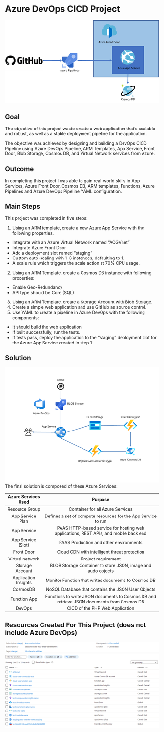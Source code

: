 # Azure DevOps CICD Project
![Alt text](readme_images/February-Cloud-Guru-Challenge-diagram.webp?raw=true "Azure DevOps CICD")

Goal
----
The objective of this project wasto create a web application that’s scalable and robust, as well as a stable deployment pipeline for the application.

The objective was achieved by designing and building a DevOps CICD Pipeline using Azure DevOps Pipeline, ARM Templates, App Service, Front Door, Blob Storage, Cosmos DB, and Virtual Network services from Azure.

Outcome
-------
In completing this project I was able to gain real-world skills in App Services, Azure Front Door, Cosmos DB, ARM templates, Functions, Azure Pipelines and Azure DevOps Pipeline YAML configuration.

Main Steps
----------
This project was completed in five steps:

1. Using an ARM template, create a new Azure App Service with the following properties.
  * Integrate with an Azure Virtual Network named “ACGVnet”
  * Integrate Azure Front Door
  * Add a deployment slot named “staging”
  * Custom auto-scaling with 1–3 instances, defaulting to 1.
  * A scale rule which triggers the scale action at 70% CPU usage.
2. Using an ARM Template, create a Cosmos DB instance with following properties:
  * Enable Geo-Redundancy
  * API type should be Core (SQL)
3. Using an ARM Template, create a Storage Account with Blob Storage.
4. Create a simple web application and use GitHub as source control.
5. Use YAML to create a pipeline in Azure DevOps with the following components:
  * It should build the web application
  * If built successfully, run the tests.
  * If tests pass, deploy the application to the “staging” deployment slot for the Azure App Service created in step 1.


Solution
--------
![Alt text](readme_images/devops-cicd-project.png?raw=true "Solution Architecture Diagram")
The final solution is composed of these Azure Services:

| Azure Services Used | Purpose |
| :-----------------: | :-----: |
| Resource Group | Container for all Azure Services |
| App Service Plan | Defines a set of compute resources for the App Service to run |
| App Service | PAAS HTTP-based service for hosting web applications, REST APIs, and mobile back end |
| App Service (Slot) | PAAS Production and other environments |
| Front Door | Cloud CDN with intelligent threat protection | 
| Virtual network | Project requirement |
| Storage Account | BLOB Storage Container to store JSON, image and audo objects |
| Application Insights | Monitor Function that writes documents to Cosmos DB |
| CosmosDB | NoSQL Database that contains the JSON User Objects |
| Function App | Functions to write JSON documents to Cosmos DB and retrieve JSON documents from Cosmos DB |
| DevOps | CICD of the PHP Web Application |


Resources Created For This Project (does not include Azure DevOps)
------------------------------------------------------------------
![Alt text](readme_images/cloud-save-rg.png?raw=true "Resource Created For This Project")